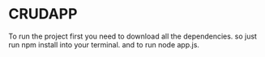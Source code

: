 # CRUDAPP
To run the project first you need to download all the dependencies. so just run npm install into your terminal.
and to run node app.js.
